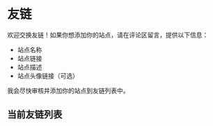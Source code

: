 # 友链

欢迎交换友链！如果你想添加你的站点，请在评论区留言，提供以下信息：

- 站点名称
- 站点链接
- 站点描述
- 站点头像链接（可选）

我会尽快审核并添加你的站点到友链列表中。

## 当前友链列表

<FriendLinks />

<script setup>
import FriendLinks from './.vitepress/theme/components/FriendLinks.vue';
</script>
